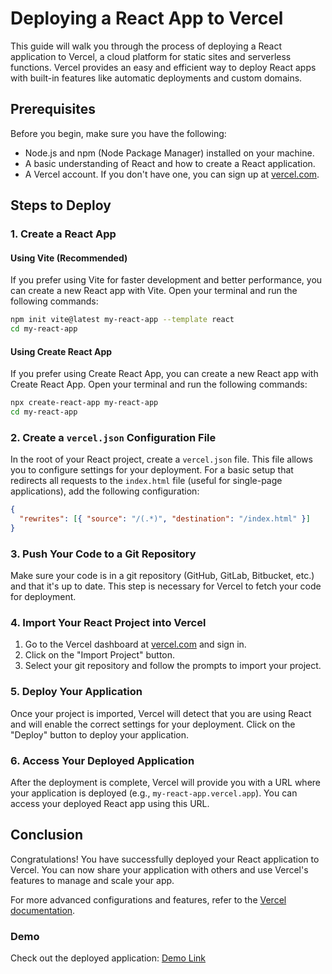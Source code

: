 # Deploying a React App to Vercel

This guide will walk you through the process of deploying a React application to Vercel, a cloud platform for static sites and serverless functions. Vercel provides an easy and efficient way to deploy React apps with built-in features like automatic deployments and custom domains.

## Prerequisites

Before you begin, make sure you have the following:

- Node.js and npm (Node Package Manager) installed on your machine.
- A basic understanding of React and how to create a React application.
- A Vercel account. If you don't have one, you can sign up at [vercel.com](https://vercel.com).

## Steps to Deploy

### 1. Create a React App

#### Using Vite (Recommended)

If you prefer using Vite for faster development and better performance, you can create a new React app with Vite. Open your terminal and run the following commands:

```bash
npm init vite@latest my-react-app --template react
cd my-react-app
```

#### Using Create React App

If you prefer using Create React App, you can create a new React app with Create React App. Open your terminal and run the following commands:

```bash
npx create-react-app my-react-app
cd my-react-app
```

### 2. Create a `vercel.json` Configuration File

In the root of your React project, create a `vercel.json` file. This file allows you to configure settings for your deployment. For a basic setup that redirects all requests to the `index.html` file (useful for single-page applications), add the following configuration:

```json
{
  "rewrites": [{ "source": "/(.*)", "destination": "/index.html" }]
}
```

### 3. Push Your Code to a Git Repository

Make sure your code is in a git repository (GitHub, GitLab, Bitbucket, etc.) and that it's up to date. This step is necessary for Vercel to fetch your code for deployment.

### 4. Import Your React Project into Vercel

1. Go to the Vercel dashboard at [vercel.com](https://vercel.com) and sign in.
2. Click on the "Import Project" button.
3. Select your git repository and follow the prompts to import your project.

### 5. Deploy Your Application

Once your project is imported, Vercel will detect that you are using React and will enable the correct settings for your deployment. Click on the "Deploy" button to deploy your application.

### 6. Access Your Deployed Application

After the deployment is complete, Vercel will provide you with a URL where your application is deployed (e.g., `my-react-app.vercel.app`). You can access your deployed React app using this URL.

## Conclusion

Congratulations! You have successfully deployed your React application to Vercel. You can now share your application with others and use Vercel's features to manage and scale your app.

For more advanced configurations and features, refer to the [Vercel documentation](https://vercel.com/docs).

### Demo

Check out the deployed application: [Demo Link](https://my-react-app-drab-eight.vercel.app/)
